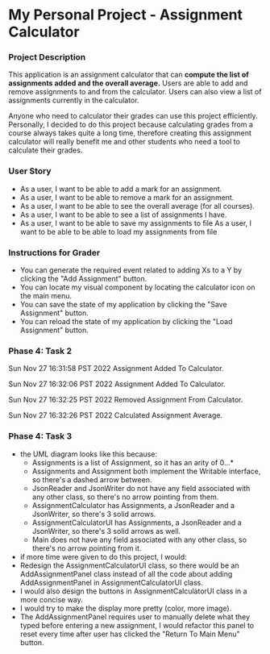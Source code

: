 # My Personal Project - Assignment Calculator

### Project Description
This application is an assignment calculator that can **compute the 
list of assignments added and the overall average.**
Users are able to add and remove assignments to and from the calculator. 
Users can also view a list of assignments currently in the calculator.

Anyone who need to calculator their grades can use this project efficiently. 
Personally, I decided to do this project because calculating grades from a course always takes
quite a long time, therefore creating this assignment calculator will really benefit me and other 
students who need a tool to calculate their grades.

### User Story

- As a user, I want to be able to add a mark for an assignment.
- As a user, I want to be able to remove a mark for an assignment.
- As a user, I want to be able to see the overall average (for all courses).
- As a user, I want to be able to see a list of assignments I have.
- As a user, I want to be able to save my assignments to file
  As a user, I want to be able to be able to load my assignments from file 

### Instructions for Grader

- You can generate the required event related to adding Xs to a Y by clicking the "Add Assignment" button.
- You can locate my visual component by locating the calculator icon on the main menu.
- You can save the state of my application by clicking the "Save Assignment" button.
- You can reload the state of my application by clicking the "Load Assignment" button.

### Phase 4: Task 2
Sun Nov 27 16:31:58 PST 2022
Assignment Added To Calculator.

Sun Nov 27 16:32:06 PST 2022
Assignment Added To Calculator.

Sun Nov 27 16:32:25 PST 2022
Removed Assignment From Calculator.

Sun Nov 27 16:32:26 PST 2022
Calculated Assignment Average.

### Phase 4: Task 3
- the UML diagram looks like this because:
  - Assignments is a list of Assignment, so it has an arity of 0...*
  - Assignments and Assignment both implement the Writable interface, so there's a dashed arrow between.
  - JsonReader and JsonWriter do not have any field associated with any other class, so there's no arrow pointing from them.
  - AssignmentCalculator has Assignments, a JsonReader and a JsonWriter, so there's 3 solid arrows.
  - AssignmentCalculatorUI has Assignments, a JsonReader and a JsonWriter, so there's 3 solid arrows as well.
  - Main does not have any field associated with any other class, so there's no arrow pointing from it.
- if more time were given to do this project, I would:
- Redesign the AssignmentCalculatorUI class, so there would be an AddAssignmentPanel class
instead of all the code about adding AddAssignmentPanel in AssignmentCalculatorUI class.
- I would also design the buttons in AssignmentCalculatorUI class in a more concise way.
- I would try to make the display more pretty (color, more image).
- The AddAssignmentPanel requires user to manually delete what they typed before entering
a new assignment, I would refactor this panel to reset every time after user has clicked the
"Return To Main Menu" button.